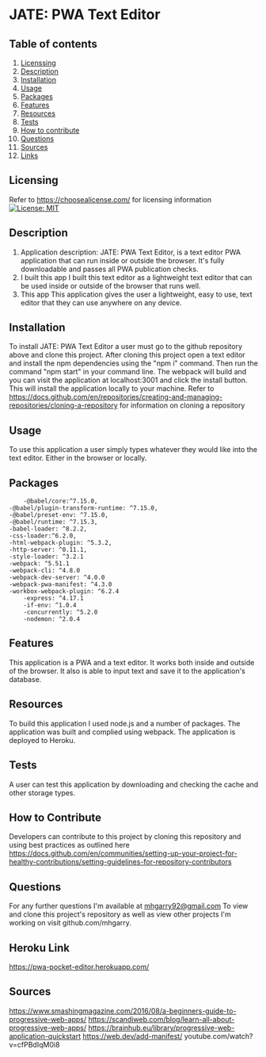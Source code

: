 # JATE: PWA Text Editor

## Table of contents
1. [Licenssing](#licensing)
2. [Description](#description)
3. [Installation](#installation)
4. [Usage](#usage)
5. [Packages](#packages)
6. [Features](#features)
7. [Resources](#resources)
8. [Tests](#tests)
9. [How to contribute](#how-to-contribute)
10. [Questions](#questions)
11. [Sources](#sources)
12. [Links](#heroku-link)
## Licensing
Refer to <https://choosealicense.com/> for licensing information
[![License: MIT](https://img.shields.io/badge/License-MIT-yellow.svg)](https://opensource.org/licenses/MIT)

## Description

1. Application description: JATE: PWA Text Editor, is a text editor PWA application that can run inside or outside the browser. It's fully downloadable and passes all PWA publication checks.
2. I built this app I built this text editor as a lightweight text editor that can be used inside or outside of the browser that runs well.
3. This app This application gives the user a lightweight, easy to use, text editor that they can use anywhere on any device.

## Installation

To install JATE: PWA Text Editor a user must go to the github repository above and clone this project. After cloning this project open a text editor and install the npm dependencies using the "npm i" command. Then run the command "npm start" in your command line. The webpack will build and you can visit the application at localhost:3001 and click the install button. This will install the application locally to your machine.
 Refer to https://docs.github.com/en/repositories/creating-and-managing-repositories/cloning-a-repository for information on cloning a repository

## Usage
To use this application a user simply types whatever they would like into the text editor. Either in the browser or locally.

## Packages

		-@babel/core:^7.15.0,
    -@babel/plugin-transform-runtime: ^7.15.0,
    -@babel/preset-env: ^7.15.0,
    -@babel/runtime: ^7.15.3,
    -babel-loader: ^8.2.2,
    -css-loader:^6.2.0,
    -html-webpack-plugin: ^5.3.2,
    -http-server: ^0.11.1,
    -style-loader: ^3.2.1
    -webpack: ^5.51.1
    -webpack-cli: ^4.8.0
    -webpack-dev-server: ^4.0.0
    -webpack-pwa-manifest: ^4.3.0
    -workbox-webpack-plugin: ^6.2.4
		-express: ^4.17.1
		-if-env: ^1.0.4
		-concurrently: ^5.2.0
		-nodemon: ^2.0.4

## Features

This application is a PWA and a text editor. It works both inside and outside of the browser. It also is able to input text and save it to the application's database.

## Resources

To build this application I used node.js and a number of packages. The application was built and complied using webpack. The application is deployed to Heroku.

## Tests

A user can test this application by downloading and checking the cache and other storage types.

## How to Contribute

Developers can contribute to this project by cloning this repository and using best practices as outlined here https://docs.github.com/en/communities/setting-up-your-project-for-healthy-contributions/setting-guidelines-for-repository-contributors

## Questions

For any further questions I'm available at mhgarry92@gmail.com
To view and clone this project's repository as well as view other projects I'm working on visit github.com/mhgarry.

## Heroku Link
https://pwa-pocket-editor.herokuapp.com/

## Sources
https://www.smashingmagazine.com/2016/08/a-beginners-guide-to-progressive-web-apps/
https://scandiweb.com/blog/learn-all-about-progressive-web-apps/
https://brainhub.eu/library/progressive-web-application-quickstart
https://web.dev/add-manifest/
youtube.com/watch?v=cfPBdIqM0i8
